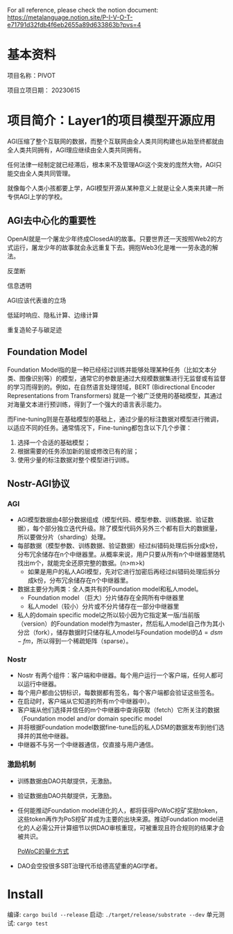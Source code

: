 For all reference, please check the notion document: https://metalanguage.notion.site/P-I-V-O-T-e71791d32fdb4f6eb2655a89d633863b?pvs=4

# 基本资料
 项目名称：PIVOT
 
 项目立项日期： 20230615
 

# 项目简介：Layer1的项目模型开源应用
AGI压缩了整个互联网的数据，而整个互联网由全人类共同构建也从始至终都就由全人类共同拥有，AGI理应继续由全人类共同拥有。

任何法律一经制定就已经滞后，根本来不及管理AGI这个突发的庞然大物，AGI只能交由全人类共同管理。

就像每个人类小孩都要上学，AGI模型开源从某种意义上就是让全人类来共建一所专供AGI上学的学校。
 
 
 ## AGI去中心化的重要性
 OpenAI就是一个屠龙少年终成ClosedAI的故事。只要世界还一天按照Web2的方式运行，屠龙少年的故事就会永远重复下去。拥抱Web3化是唯一一劳永逸的解法。
 
 反垄断 
 
 
  信息透明
  
  
AGI应该代表谁的立场


低延时响应、隐私计算、边缘计算

  重复造轮子与碳足迹
  
  ## Foundation Model
  Foundation Model指的是一种已经经过训练并能够处理某种任务（比如文本分类、图像识别等）的模型，通常它的参数是通过大规模数据集进行无监督或有监督的学习而得到的。例如，在自然语言处理领域，BERT (Bidirectional Encoder Representations from Transformers) 就是一个被广泛使用的基础模型，其通过对海量文本进行预训练，得到了一个强大的语言表示能力。

而Fine-tuning则是在基础模型的基础上，通过少量的标注数据对模型进行微调，以适应不同的任务。通常情况下，Fine-tuning都包含以下几个步骤：

1. 选择一个合适的基础模型；
2. 根据需要的任务添加新的层或修改已有的层；
3. 使用少量的标注数据对整个模型进行训练。

## Nostr-AGI协议
### AGI

- AGI模型数据由4部分数据组成（模型代码、模型参数、训练数据、验证数据），每个部分独立迭代升级。除了模型代码外另外三个都有巨大的数据量，所以要做分片（sharding）处理。
- 每部数据（模型参数、训练数据、验证数据）经过纠错码处理后拆分成k份，分布冗余储存在n个中继器里。从概率来说，用户只要从所有n个中继器里随机找出m个，就能完全还原完整的数据。(n>m>k)
    - 如果是用户的私人AGI模型，先对它进行加密后再经过纠错码处理后拆分成k份，分布冗余储存在n个中继器里。
- 数据主要分为两类：全人类共有的Foundation model和私人model。
    - Foundation model （巨大）分片储存在全网所有中继器里
    - 私人model（较小）分片或不分片储存在一部分中继器里
- 私人的domain specific model之所以较小因为它指定某一版/当前版（version）的Foundation model作为master，然后私人model自己作为其小分岔（fork），储存数据时只储存私人model与Foundation model的$\Delta = dsm-fm$，所以得到一个稀疏矩阵（sparse）。

### Nostr

- Nostr 有两个组件：客户端和中继器。每个用户运行一个客户端，任何人都可以运行中继器。
- 每个用户都由公钥标识，每数据都有签名，每个客户端都会验证这些签名。
- 在启动时，客户端从它知道的所有m个中继器中）。
- 客户端从他们选择并信任的m个中继器中查询获取（fetch）它所关注的数据（Foundation model and/or domain specific model
- 并将根据Foundation model数据fine-tune后的私人DSM的数据发布到他们选择并的其他中继器。
- 中继器不与另一个中继器通信，仅直接与用户通信。
 ### 激励机制

- 训练数据由DAO共献提供，无激励。
- 验证数据由DAO共献提供，无激励。
- 任何能推动Foundation model进化的人，都将获得PoWoC挖矿奖励token，这些token再作为PoS挖矿并成为主要的出块来源。推动Foundation model进化的人必需公开计算细节以供DAO审核重现，可被重现且符合规则的结果才会被共识。
    
    [PoWoC的量化方式](https://www.notion.so/PoWoC-9c7ff55a61f042e48eb5f985d7e8b427?pvs=21)
    
- DAO会空投很多SBT治理代币给德高望重的AGI学者。
 
# Install

编译:
```cargo build --release```
启动:
```./target/release/substrate --dev```
单元测试:
```cargo test```